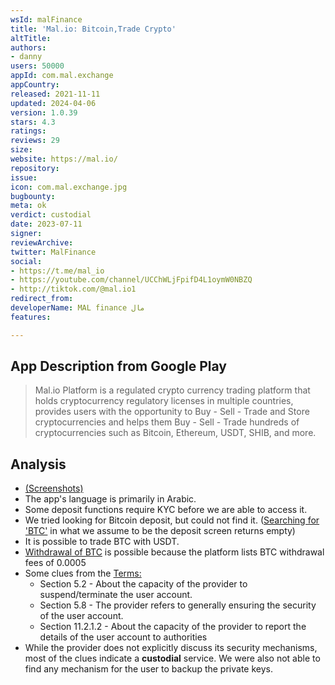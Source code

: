 ```yaml
---
wsId: malFinance
title: 'Mal.io: Bitcoin,Trade Crypto'
altTitle: 
authors:
- danny
users: 50000
appId: com.mal.exchange
appCountry: 
released: 2021-11-11
updated: 2024-04-06
version: 1.0.39
stars: 4.3
ratings: 
reviews: 29
size: 
website: https://mal.io/
repository: 
issue: 
icon: com.mal.exchange.jpg
bugbounty: 
meta: ok
verdict: custodial
date: 2023-07-11
signer: 
reviewArchive: 
twitter: MalFinance
social:
- https://t.me/mal_io
- https://youtube.com/channel/UCChWLjFpifD4L1oymW0NBZQ
- http://tiktok.com/@mal.io1
redirect_from: 
developerName: MAL finance مال
features: 

---
```


## App Description from Google Play

> Mal.io Platform is a regulated crypto currency trading platform that holds cryptocurrency regulatory licenses in multiple countries, provides users with the opportunity to Buy - Sell - Trade and Store cryptocurrencies and helps them Buy - Sell - Trade hundreds of cryptocurrencies such as Bitcoin, Ethereum, USDT, SHIB, and more.

## Analysis

- [(Screenshots)](https://twitter.com/BitcoinWalletz/status/1678698472617267201)
- The app's language is primarily in Arabic.
- Some deposit functions require KYC before we are able to access it.
- We tried looking for Bitcoin deposit, but could not find it. ([Searching for 'BTC'](https://twitter.com/BitcoinWalletz/status/1678698472617267201/photo/3) in what we assume to be the deposit screen returns empty)
- It is possible to trade BTC with USDT.
- [Withdrawal of BTC](https://doc.mal.io/en/fees) is possible because the platform lists BTC withdrawal fees of 0.0005
- Some clues from the [Terms:](https://doc.mal.io/en/user-agreement)
  - Section 5.2 - About the capacity of the provider to suspend/terminate the user account.
  - Section 5.8 - The provider refers to generally ensuring the security of the user account.
  - Section 11.2.1.2 - About the capacity of the provider to report the details of the user account to authorities
- While the provider does not explicitly discuss its security mechanisms, most of the clues indicate a **custodial** service. We were also not able to find any mechanism for the user to backup the private keys.

